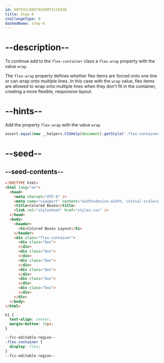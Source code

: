 ```yaml
---
id: 68f932c803f4d3d9f511b436
title: Step 6
challengeType: 0
dashedName: step-6
---
```


# --description--

To continue add to the `flex-container` class a `flex-wrap` property with the value `wrap`. 

The `flex-wrap` property defines whether flex items are forced onto one line or can wrap onto multiple lines. In this case with the `wrap` value, flex items are allowed to wrap onto multiple lines when they don't fit in the container, creating a more flexible, responsive layout.

# --hints--

Add the property `flex-wrap` with the value `wrap`

```js
assert.equal(new __helpers.CSSHelp(document).getStyle('.flex-container')?.getPropVal('flex-wrap'), 'wrap');
```

# --seed--

## --seed-contents--

```html
<!DOCTYPE html>
<html lang="en">
  <head>
    <meta charset="UTF-8" />
    <meta name="viewport" content="width=device-width, initial-scale=1.0" />
    <title>Colored Boxes</title>
    <link rel="stylesheet" href="styles.css" />
  </head>
  <body>
    <header>
      <h1>Colored Boxes Layout</h1>
    </header>
    <div class="flex-container">
      <div class="box">
      </div>
      <div class="box">
      </div>
      <div class="box">
      </div>
      <div class="box">
      </div>
      <div class="box">
      </div>
      <div class="box">
      </div>
    </div>
  </body>
</html>
```

```css
h1 {
  text-align: center;
  margin-bottom: 10px;
}

--fcc-editable-region--
.flex-container {
  display: flex;
}
--fcc-editable-region--
```
